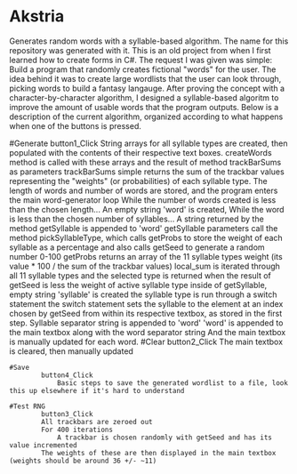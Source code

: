 # Akstria
Generates random words with a syllable-based algorithm. The name for this repository was generated with it.
This is an old project from when I first learned how to create forms in C#. The request I was given was simple:
Build a program that randomly creates fictional "words" for the user. The idea behind it was to create large wordlists that the user can look through, picking words to build a fantasy langauge. After proving the concept with a character-by-character algorithm, I designed a syllable-based algoritm to improve the amount of usable words that the program outputs. Below is a description of the current algorithm, organized according to what happens when one of the buttons is pressed.

#Generate
		button1_Click
			String arrays for all syllable types are created, then populated with the contents of their respective text boxes.
			createWords method is called with these arrays and the result of method trackBarSums as parameters
				trackBarSums simple returns the sum of the trackbar values representing the "weights" (or probabilities) of each syllable type.
				The length of words and number of words are stored, and the program enters the main word-generator loop
					While the number of words created is less than the chosen length...
						An empty string 'word' is created,
						While the word is less than the chosen number of syllables...
							A string returned by the method getSyllable is appended to 'word'
								getSyllable parameters call the method pickSyllableType, which calls getProbs to store the weight of each syllable as a percentage
								and also calls getSeed to generate a random number 0-100
									getProbs returns an array of the 11 syllable types weight (its value * 100 / the sum of the trackbar values)
								local_sum is iterated through all 11 syllable types and the selected type is returned when the result of getSeed is less the weight of active syllable type
									inside of getSyllable, empty string 'syllable' is created the syllable type is run through a switch statement
										the switch statement sets the syllable to the element at an index chosen by getSeed from within its respective textbox, as stored in the first step.
							Syllable separator string is appended to 'word'
						'word' is appended to the main textbox along with the word separator string
						And the main textbox is manually updated for each word.
	#Clear
			button2_Click
				The main textbox is cleared, then manually updated

	#Save
			button4_Click
				Basic steps to save the generated wordlist to a file, look this up elsewhere if it's hard to understand

	#Test RNG
			button3_Click
			All trackbars are zeroed out
			For 400 iterations
				A trackbar is chosen randomly with getSeed and has its value incremented
			The weights of these are then displayed in the main textbox (weights should be around 36 +/- ~11)

